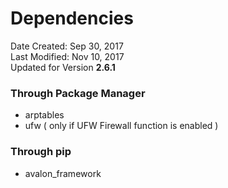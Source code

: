 # Dependencies
Date Created: Sep 30, 2017  
Last Modified: Nov 10, 2017  
Updated for Version **2.6.1**


### Through Package Manager
* arptables
* ufw ( only if UFW Firewall function is enabled )

### Through pip
* avalon_framework
